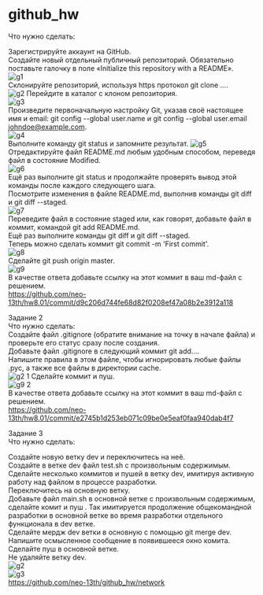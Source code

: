 # github_hw  

Что нужно сделать:

Зарегистрируйте аккаунт на GitHub.  
Создайте новый отдельный публичный репозиторий. Обязательно поставьте галочку в поле «Initialize this repository with a README».  
![g1](https://github.com/neo-13th/github_hw/assets/150372172/097e9d22-9cdf-4a7c-97ca-2b344dcc508e)  
Склонируйте репозиторий, используя https протокол git clone ....  
![g2](https://github.com/neo-13th/github_hw/assets/150372172/0136d61d-433d-4853-9c42-e30ee7d92970)
Перейдите в каталог с клоном репозитория.  
![g3](https://github.com/neo-13th/github_hw/assets/150372172/53b64b37-9b57-4260-984a-0a3b286eea6c)  
Произведите первоначальную настройку Git, указав своё настоящее имя и email: git config --global user.name и git config --global user.email johndoe@example.com.  
![g4](https://github.com/neo-13th/github_hw/assets/150372172/87c65366-b4d7-4909-a623-3c4e74263cff)  
Выполните команду git status и запомните результат.
![g5](https://github.com/neo-13th/github_hw/assets/150372172/363c44f1-4610-4be8-aff9-6e5a1b9467cd)  
Отредактируйте файл README.md любым удобным способом, переведя файл в состояние Modified.  
![g6](https://github.com/neo-13th/github_hw/assets/150372172/7456a43b-136a-4ab6-9140-b676b39a5673)  
Ещё раз выполните git status и продолжайте проверять вывод этой команды после каждого следующего шага.  
Посмотрите изменения в файле README.md, выполнив команды git diff и git diff --staged.  
![g7](https://github.com/neo-13th/github_hw/assets/150372172/ebb4d80e-5a4a-4cc9-b9f9-0a48ff9cc64d)  
Переведите файл в состояние staged или, как говорят, добавьте файл в коммит, командой git add README.md.  
Ещё раз выполните команды git diff и git diff --staged.  
Теперь можно сделать коммит git commit -m 'First commit'.  
![g8](https://github.com/neo-13th/github_hw/assets/150372172/f7edd39f-8b78-461d-ae55-1193389d1df6)  
Сделайте git push origin master.  
![g9](https://github.com/neo-13th/github_hw/assets/150372172/048618f1-4cf3-43e9-978f-af64a785259f)  
В качестве ответа добавьте ссылку на этот коммит в ваш md-файл с решением.  
https://github.com/neo-13th/hw8.01/commit/d9c206d744fe68d82f0208ef47a08b2e3912a118  

Задание 2  
Что нужно сделать:  
Создайте файл .gitignore (обратите внимание на точку в начале файла) и проверьте его статус сразу после создания.  
Добавьте файл .gitignore в следующий коммит git add....  
Напишите правила в этом файле, чтобы игнорировать любые файлы .pyc, а также все файлы в директории cache.  
![g2 1](https://github.com/neo-13th/github_hw/assets/150372172/c74748b8-8177-4e80-97c7-4ef89fd20bad)
Сделайте коммит и пуш.  
![g9 2](https://github.com/neo-13th/github_hw/assets/150372172/4618802c-8579-4542-96b5-c4e076fc34a5)  
В качестве ответа добавьте ссылку на этот коммит в ваш md-файл с решением.  
https://github.com/neo-13th/hw8.01/commit/e2745b1d253eb071c09be0e5eaf0faa940dab4f7  

Задание 3  
Что нужно сделать:  

Создайте новую ветку dev и переключитесь на неё.  
Создайте в ветке dev файл test.sh с произвольным содержимым.  
Сделайте несколько коммитов и пушей в ветку dev, имитируя активную работу над файлом в процессе разработки.  
Переключитесь на основную ветку.  
Добавьте файл main.sh в основной ветке с произвольным содержимым, сделайте комит и пуш . Так имитируется продолжение общекомандной разработки в основной ветке во время разработки отдельного функционала в dev ветке.  
Сделайте мердж dev ветки в основную с помощью git merge dev. Напишите осмысленное сообщение в появившееся окно комита.  
Сделайте пуш в основной ветке.  
Не удаляйте ветку dev.  
![g2](https://github.com/neo-13th/github_hw/assets/150372172/f028f3c9-a803-4bc4-8ba0-2c6cd5aa512f)  
![g3](https://github.com/neo-13th/github_hw/assets/150372172/9698d656-5f06-4eab-9f68-38e0bfe08823)  
https://github.com/neo-13th/github_hw/network
